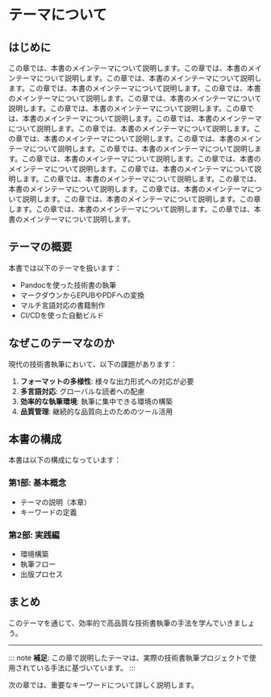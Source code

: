# テーマについて

## はじめに

この章では、本書のメインテーマについて説明します。この章では、本書のメインテーマについて説明します。この章では、本書のメインテーマについて説明します。この章では、本書のメインテーマについて説明します。この章では、本書のメインテーマについて説明します。この章では、本書のメインテーマについて説明します。この章では、本書のメインテーマについて説明します。この章では、本書のメインテーマについて説明します。この章では、本書のメインテーマについて説明します。この章では、本書のメインテーマについて説明します。この章では、本書のメインテーマについて説明します。この章では、本書のメインテーマについて説明します。この章では、本書のメインテーマについて説明します。この章では、本書のメインテーマについて説明します。この章では、本書のメインテーマについて説明します。この章では、本書のメインテーマについて説明します。この章では、本書のメインテーマについて説明します。この章では、本書のメインテーマについて説明します。この章では、本書のメインテーマについて説明します。この章では、本書のメインテーマについて説明します。この章します。この章では、本書のメインテーマについて説明します。この章では、本書のメインテーマについて説明します。

## テーマの概要

本書では以下のテーマを扱います：

- Pandocを使った技術書の執筆
- マークダウンからEPUBやPDFへの変換
- マルチ言語対応の書籍制作
- CI/CDを使った自動ビルド

## なぜこのテーマなのか

現代の技術書執筆において、以下の課題があります：

1. **フォーマットの多様性**: 様々な出力形式への対応が必要
2. **多言語対応**: グローバルな読者への配慮
3. **効率的な執筆環境**: 執筆に集中できる環境の構築
4. **品質管理**: 継続的な品質向上のためのツール活用

## 本書の構成

本書は以下の構成になっています：

### 第1部: 基本概念
- テーマの説明（本章）
- キーワードの定義

### 第2部: 実践編
- 環境構築
- 執筆フロー
- 出版プロセス

## まとめ

このテーマを通じて、効率的で高品質な技術書執筆の手法を学んでいきましょう。

---

::: note
**補足**: この章で説明したテーマは、実際の技術書執筆プロジェクトで使用されている手法に基づいています。
:::

次の章では、重要なキーワードについて詳しく説明します。
